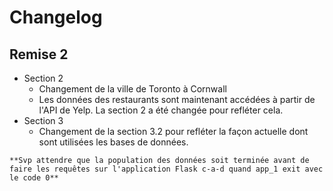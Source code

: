 # Changelog

## Remise 2
- Section 2
    - Changement de la ville de Toronto à Cornwall
    - Les données des restaurants sont maintenant accédées à partir de l'API de Yelp. La section 2 a été changée pour refléter cela.
- Section 3
    - Changement de la section 3.2 pour refléter la façon actuelle dont sont utilisées les bases de données.

`**Svp attendre que la population des données soit terminée avant de faire les requêtes sur l'application Flask c-a-d quand app_1 exit avec le code 0**`
